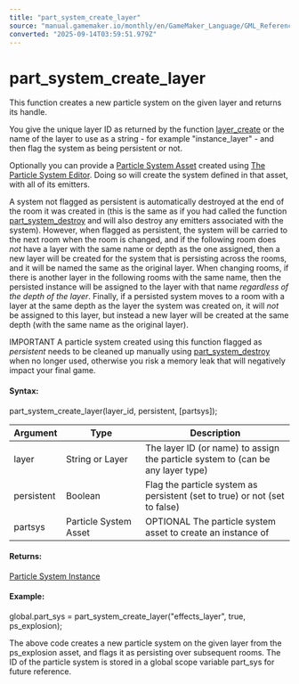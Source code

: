 ```yaml
---
title: "part_system_create_layer"
source: "manual.gamemaker.io/monthly/en/GameMaker_Language/GML_Reference/Drawing/Particles/Particle_Systems/part_system_create_layer.htm"
converted: "2025-09-14T03:59:51.979Z"
---
```


# part\_system\_create\_layer

This function creates a new particle system on the given layer and returns its handle.

You give the unique layer ID as returned by the function [layer\_create](../../../Asset_Management/Rooms/General_Layer_Functions/layer_create.md) or the name of the layer to use as a string - for example "instance\_layer" - and then flag the system as being persistent or not.

Optionally you can provide a [Particle System Asset](../../../../../The_Asset_Editors/Particle_Systems.md) created using [The Particle System Editor](../../../../../The_Asset_Editors/Particle_Systems.md). Doing so will create the system defined in that asset, with all of its emitters.

A system not flagged as persistent is automatically destroyed at the end of the room it was created in (this is the same as if you had called the function [part\_system\_destroy](../../../../../../../../GameMaker_Language/GML_Reference/Drawing/Particles/Particle_Systems/part_system_destroy.md) and will also destroy any emitters associated with the system). However, when flagged as persistent, the system will be carried to the next room when the room is changed, and if the following room does _not_ have a layer with the same name or depth as the one assigned, then a new layer will be created for the system that is persisting across the rooms, and it will be named the same as the original layer. When changing rooms, if there is another layer in the following rooms with the same name, then the persisted instance will be assigned to the layer with that name _regardless of the depth of the layer_. Finally, if a persisted system moves to a room with a layer at the same depth as the layer the system was created on, it will _not_ be assigned to this layer, but instead a new layer will be created at the same depth (with the same name as the original layer).

IMPORTANT A particle system created using this function flagged as _persistent_ needs to be cleaned up manually using [part\_system\_destroy](../../../../../../../../GameMaker_Language/GML_Reference/Drawing/Particles/Particle_Systems/part_system_destroy.md) when no longer used, otherwise you risk a memory leak that will negatively impact your final game.

#### Syntax:

part\_system\_create\_layer(layer\_id, persistent, \[partsys\]);

| Argument | Type | Description |
| --- | --- | --- |
| layer | String or Layer | The layer ID (or name) to assign the particle system to (can be any layer type) |
| persistent | Boolean | Flag the particle system as persistent (set to true) or not (set to false) |
| partsys | Particle System Asset | OPTIONAL The particle system asset to create an instance of |

#### Returns:

[Particle System Instance](part_system_create.md)

#### Example:

global.part\_sys = part\_system\_create\_layer("effects\_layer", true, ps\_explosion);

The above code creates a new particle system on the given layer from the ps\_explosion asset, and flags it as persisting over subsequent rooms. The ID of the particle system is stored in a global scope variable part\_sys for future reference.